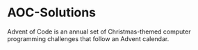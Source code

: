 # AOC-Solutions
 Advent of Code is an annual set of Christmas-themed computer programming challenges that follow an Advent calendar.
